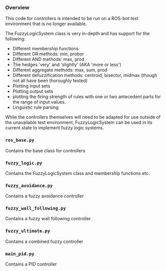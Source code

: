 ### Overview
This code for controllers is intended to be run on a ROS-bot test environment that is no longer available. 

The FuzzyLogicSystem class is very in-depth and has support for the following:
* Different membership functions
* Different OR methods: min, probor
* Different AND methods: max, prod
* The hedges 'very' and 'slightly' (AKA 'more or less')
* Different aggregate methods: max, sum, prod
* Different defuzzification methods: centroid, bisector, midmax (though not all have been thoroughly tested)
* Plotting input sets 
* Plotting output sets
* plotting the firing strength of rules with one or two antecedent parts for the range of input values. 
* Linguistic rule parsing

While the controllers themselves will need to be adapted for use outside of the unavailable test environment, FuzzyLogicSystem can be used in its current state to implement fuzzy logic systems.

### `ros_base.py`
Contains the base class for controllers

### `fuzzy_logic.py`
Contains the FuzzyLogicSystem class and membership functions etc.

### `fuzzy_avoidance.py`
Contains a fuzzy avoidance controller

### `fuzzy_wall_following.py`
Contains a fuzzy wall following controller

### `fuzzy_ultimate.py`
Contains a combined fuzzy controller

### `main_pid.py`
Contains a PID controller

